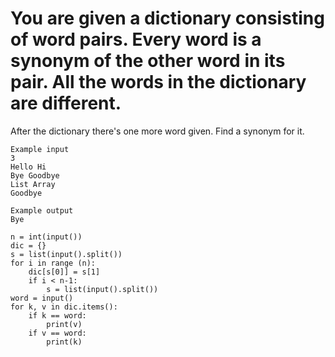 # You are given a dictionary consisting of word pairs. Every word is a synonym of the other word in its pair. All the words in the dictionary are different.

After the dictionary there's one more word given. Find a synonym for it.

```
Example input
3
Hello Hi
Bye Goodbye
List Array
Goodbye

Example output
Bye
```

```
n = int(input())
dic = {}
s = list(input().split())
for i in range (n):
    dic[s[0]] = s[1]
    if i < n-1:
        s = list(input().split())
word = input()
for k, v in dic.items():
    if k == word:
        print(v)
    if v == word:
        print(k)
```
